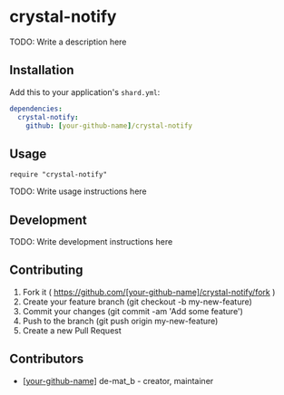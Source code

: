 # crystal-notify

TODO: Write a description here

## Installation


Add this to your application's `shard.yml`:

```yaml
dependencies:
  crystal-notify:
    github: [your-github-name]/crystal-notify
```


## Usage


```crystal
require "crystal-notify"
```


TODO: Write usage instructions here

## Development

TODO: Write development instructions here

## Contributing

1. Fork it ( https://github.com/[your-github-name]/crystal-notify/fork )
2. Create your feature branch (git checkout -b my-new-feature)
3. Commit your changes (git commit -am 'Add some feature')
4. Push to the branch (git push origin my-new-feature)
5. Create a new Pull Request

## Contributors

- [[your-github-name]](https://github.com/[your-github-name]) de-mat_b - creator, maintainer
